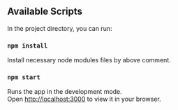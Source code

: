 ## Available Scripts

In the project directory, you can run:

### `npm install`
Install necessary node modules files by above comment.

### `npm start`

Runs the app in the development mode.\
Open [http://localhost:3000](http://localhost:3000) to view it in your browser.

